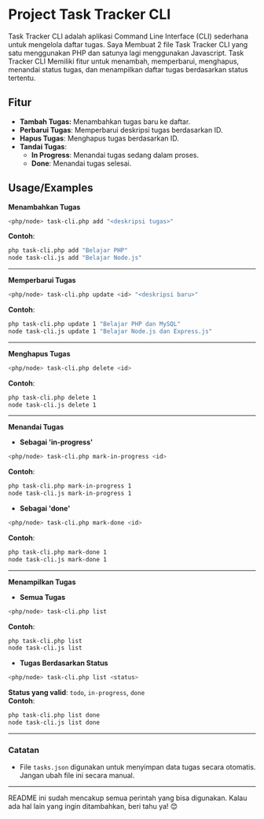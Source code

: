 # **Project Task Tracker CLI**

Task Tracker CLI adalah aplikasi Command Line Interface (CLI) sederhana untuk mengelola daftar tugas. Saya Membuat 2 file Task Tracker CLI yang satu menggunakan PHP dan satunya lagi menggunakan Javascript. Task Tracker CLI Memiliki fitur untuk menambah, memperbarui, menghapus, menandai status tugas, dan menampilkan daftar tugas berdasarkan status tertentu.

## **Fitur**

- **Tambah Tugas:** Menambahkan tugas baru ke daftar.
- **Perbarui Tugas**: Memperbarui deskripsi tugas berdasarkan ID.
- **Hapus Tugas**: Menghapus tugas berdasarkan ID.
- **Tandai Tugas**:
  - **In Progress**: Menandai tugas sedang dalam proses.
  - **Done**: Menandai tugas selesai.

##

## **Usage/Examples**

**Menambahkan Tugas**

```bash
<php/node> task-cli.php add "<deskripsi tugas>"
```

**Contoh**:

```bash
php task-cli.php add "Belajar PHP"
node task-cli.js add "Belajar Node.js"
```

---

**Memperbarui Tugas**

```bash
<php/node> task-cli.php update <id> "<deskripsi baru>"
```

**Contoh**:

```bash
php task-cli.php update 1 "Belajar PHP dan MySQL"
node task-cli.js update 1 "Belajar Node.js dan Express.js"
```

---

**Menghapus Tugas**

```bash
<php/node> task-cli.php delete <id>
```

**Contoh**:

```bash
php task-cli.php delete 1
node task-cli.js delete 1
```

---

**Menandai Tugas**

- **Sebagai 'in-progress'**

```bash
<php/node> task-cli.php mark-in-progress <id>
```

**Contoh**:

```bash
php task-cli.php mark-in-progress 1
node task-cli.js mark-in-progress 1
```

- **Sebagai 'done'**

```bash
<php/node> task-cli.php mark-done <id>
```

**Contoh**:

```bash
php task-cli.php mark-done 1
node task-cli.js mark-done 1
```

---

**Menampilkan Tugas**

- **Semua Tugas**

```bash
<php/node> task-cli.php list
```

**Contoh**:

```bash
php task-cli.php list
node task-cli.js list
```

- **Tugas Berdasarkan Status**

```bash
<php/node> task-cli.php list <status>
```

**Status yang valid**: `todo`, `in-progress`, `done`  
**Contoh**:

```bash
php task-cli.php list done
node task-cli.js list done
```

---

### **Catatan**

- File `tasks.json` digunakan untuk menyimpan data tugas secara otomatis. Jangan ubah file ini secara manual.

---

README ini sudah mencakup semua perintah yang bisa digunakan. Kalau ada hal lain yang ingin ditambahkan, beri tahu ya! 😊
